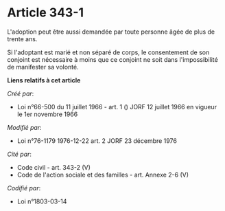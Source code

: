 # Article 343-1

L'adoption peut être aussi demandée par toute personne âgée de plus de trente ans.

Si l'adoptant est marié et non séparé de corps, le consentement de son conjoint est nécessaire à moins que ce conjoint ne
soit dans l'impossibilité de manifester sa volonté.

**Liens relatifs à cet article**

_Créé par_:

  - Loi n°66-500 du 11 juillet 1966 - art. 1 () JORF 12 juillet 1966 en vigueur le 1er novembre 1966

_Modifié par_:

  - Loi n°76-1179 1976-12-22 art. 2 JORF 23 décembre 1976

_Cité par_:

  - Code civil - art. 343-2 (V)
  - Code de l'action sociale et des familles - art. Annexe 2-6 (V)

_Codifié par_:

  - Loi n°1803-03-14
